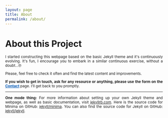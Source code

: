```yaml
---
layout: page
title: About
permalink: /about/
---
```

# About this Project
<div style="text-align: justify; font-size: smaller;">

<p>I started constructing this webpage based on the basic Jekyll theme and it's continuously evolving. It's fun, I encourage you  to embark in a similar continuous exercise, without a doubt...🤓</p>

<p>Please, feel free to check it often and find the latest content and improvements. </p>
<b>If you wish to get in touch, ask for any resource or anything, please use the form on the <a href="/contact" style="color: #0056b3; text-decoration: underline;">Contact</a> </b>
 page. I’ll get back to you promptly.
 
<hr>

<p><b>One mode thing:</b> For more information about setting up your own Jekyll theme and webpage, as well as basic documentation, visit <a href="https://jekyllrb.com/" target="_blank">jekyllrb.com</a>. Here is the source code for Minima on GitHub:  
<a href="https://github.com/jekyll/minima" target="_blank">jekyll/minima</a>. You can also find the source code for Jekyll on GitHub:  
<a href="https://github.com/jekyll/jekyll" target="_blank">jekyll/jekyll</a>.</p>
</div> 
